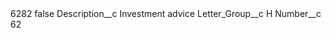 <?xml version="1.0" encoding="UTF-8"?>
<CustomMetadata xmlns="http://soap.sforce.com/2006/04/metadata" xmlns:xsi="http://www.w3.org/2001/XMLSchema-instance" xmlns:xsd="http://www.w3.org/2001/XMLSchema">
    <label>6282</label>
    <protected>false</protected>
    <values>
        <field>Description__c</field>
        <value xsi:type="xsd:string">Investment advice</value>
    </values>
    <values>
        <field>Letter_Group__c</field>
        <value xsi:type="xsd:string">H</value>
    </values>
    <values>
        <field>Number__c</field>
        <value xsi:type="xsd:string">62</value>
    </values>
</CustomMetadata>
